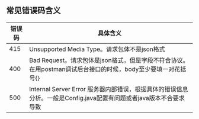 ## 常见错误码含义

| 错误码 | 具体含义 |
|---------|---------|
| 415 | Unsupported Media Type。请求包体不是json格式 |
| 400 | Bad Request。请求包体是json格式，但是字段不符合协议。在用postman调试后台接口的时候，body至少要填一对花括号{} |
| 500 | Internal Server Error 服务器内部错误，根据具体的错误信息分析。一般是Config.java配置有问题或者java版本不合要求导致 |
